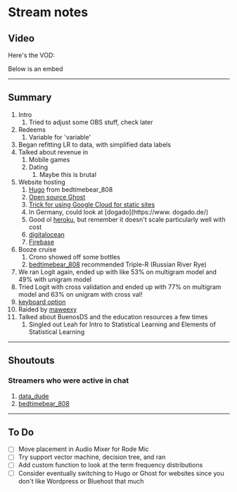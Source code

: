 # Stream notes

## Video

Here's the VOD:

Below is an embed

---

## Summary

1. Intro
   1. Tried to adjust some OBS stuff, check later
2. Redeems
   1. Variable for 'variable'
3. Began refitting LR to data, with simplified data labels
4. Talked about revenue in
   1. Mobile games
   2. Dating
      1. Maybe this is brutal
5. Website hosting
   1. [Hugo](https://gohugo.io/) from bedtimebear_808
   2. [Open source Ghost](https://ghost.org/)
   3. [Trick for using Google Cloud for static sites](https://cloud.google.com/storage/docs/hosting-static-website)
   4. In Germany, could look at [dogado](https://www. dogado.de/)
   5. Good ol [heroku](https://www.heroku.com/), but remember it doesn't scale particularly well with cost
   6. [digitalocean](https://www.digitalocean.com/)
   7. [Firebase](https://firebase.google.com/)
6. Booze cruise
   1. Crono showed off some bottles
   2. [bedtimebear_808](https://www.twitch.tv/bedtimebear_808) recommended Triple-R (Russian River Rye)
7. We ran Logit again, ended up with like 53% on multigram model and 49% with unigram model
8. Tried Logit with cross validation and ended up with 77% on multigram model and 63% on unigram with cross val!
9. [keyboard option](https://kono.store/products/ergodox-76-hot-dox-mechanical-keyboard-v2?variant=41475587080391)
10. Raided by [maweexy](https://www.twitch.tv/maweexy)
11. Talked about BuenosDS and the education resources a few times
    1. Singled out Leah for Intro to Statistical Learning and Elements of Statistical Learning

---

## Shoutouts

### Streamers who were active in chat

1. [data_dude](https://www.twitch.tv/data_dude)
2. [bedtimebear_808](https://www.twitch.tv/bedtimebear_808)

---

## To Do

- [ ] Move placement in Audio Mixer for Rode Mic
- [ ] Try support vector machine, decision tree, and ran
- [ ] Add custom function to look at the term frequency distributions
- [ ] Consider eventually switching to Hugo or Ghost for websites since you don't like Wordpress or Bluehost that much

